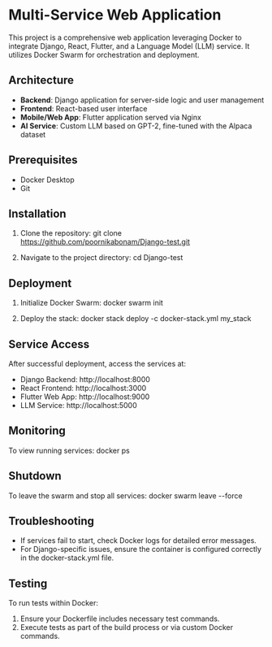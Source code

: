 # Multi-Service Web Application

This project is a comprehensive web application leveraging Docker to integrate Django, React, Flutter, and a Language Model (LLM) service. It utilizes Docker Swarm for orchestration and deployment.

## Architecture

- **Backend**: Django application for server-side logic and user management
- **Frontend**: React-based user interface
- **Mobile/Web App**: Flutter application served via Nginx
- **AI Service**: Custom LLM based on GPT-2, fine-tuned with the Alpaca dataset

## Prerequisites

- Docker Desktop
- Git

## Installation

1. Clone the repository:
   git clone https://github.com/poornikabonam/Django-test.git

2. Navigate to the project directory:
   cd Django-test

## Deployment

1. Initialize Docker Swarm:
   docker swarm init

2. Deploy the stack:
   docker stack deploy -c docker-stack.yml my_stack

## Service Access

After successful deployment, access the services at:

- Django Backend: http://localhost:8000
- React Frontend: http://localhost:3000
- Flutter Web App: http://localhost:9000
- LLM Service: http://localhost:5000

## Monitoring

To view running services:
docker ps

## Shutdown

To leave the swarm and stop all services:
docker swarm leave --force

## Troubleshooting

- If services fail to start, check Docker logs for detailed error messages.
- For Django-specific issues, ensure the container is configured correctly in the docker-stack.yml file.

## Testing

To run tests within Docker:

1. Ensure your Dockerfile includes necessary test commands.
2. Execute tests as part of the build process or via custom Docker commands.

